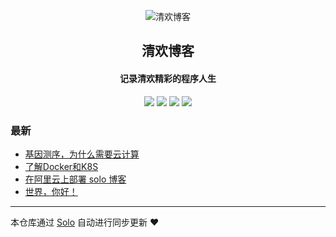 <p align="center"><img alt="清欢博客" src="https://static.b3log.org/images/brand/solo-32.png"></p><h2 align="center">
清欢博客
</h2>

<h4 align="center">记录清欢精彩的程序人生</h4>
<p align="center"><a title="清欢博客" target="_blank" href="https://github.com/ctrai88/solo-blog"><img src="https://img.shields.io/github/last-commit/ctrai88/solo-blog.svg?style=flat-square&color=FF9900"></a>
<a title="GitHub repo size in bytes" target="_blank" href="https://github.com/ctrai88/solo-blog"><img src="https://img.shields.io/github/repo-size/ctrai88/solo-blog.svg?style=flat-square"></a>
<a title="Solo Version" target="_blank" href="https://github.com/b3log/solo/releases"><img src="https://img.shields.io/badge/solo-3.6.0-f1e05a.svg?style=flat-square&color=blueviolet"></a>
<a title="Hits" target="_blank" href="https://github.com/b3log/hits"><img src="https://hits.b3log.org/ctrai88/solo-blog.svg"></a></p>

### 最新

* [基因测序，为什么需要云计算](http://hassis.club/articles/2019/04/24/1556117723585.html)
* [了解Docker和K8S](http://hassis.club/articles/2019/04/24/1556117484359.html)
* [在阿里云上部署 solo 博客](http://hassis.club/articles/2019/04/24/1556042049609.html)
* [世界，你好！](http://hassis.club/hello-solo)



---

本仓库通过 [Solo](https://github.com/b3log/solo) 自动进行同步更新 ❤️ 